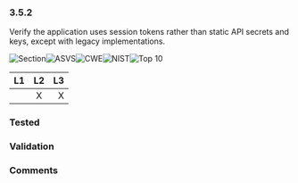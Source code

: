 ### 3.5.2 
Verify the application uses session tokens rather than static API secrets and keys, except with legacy implementations.

![Section](https://img.shields.io/badge/V3-green.svg)![ASVS](https://img.shields.io/badge/ASVS-3.5.2-blue.svg)![CWE](https://img.shields.io/badge/CWE--red.svg)![NIST](https://img.shields.io/badge/NIST--important.svg)![Top 10](https://img.shields.io/badge/--lightgray.svg)

| L1| L2| L3|
| --|:--:|-:|
|  | X | X |

### Tested

### Validation

### Comments

        